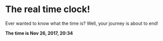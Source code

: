 # The real time clock!

Ever wanted to know what the time is? Well, your journey is about to end!

**The time is Nov 26, 2017, 20:34**